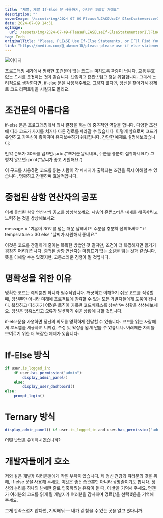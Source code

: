 ```yaml
---
title: "제발, 제발 If-Else 문 사용하기, 아니면 후회할 거예요"
description: ""
coverImage: "/assets/img/2024-07-09-PleasePLEASEUseIf-ElseStatementsorIllFindYou_0.png"
date: 2024-07-09 14:51
ogImage:
  url: /assets/img/2024-07-09-PleasePLEASEUseIf-ElseStatementsorIllFindYou_0.png
tag: Tech
originalTitle: "Please, PLEASE Use If-Else Statements, or I’ll Find You"
link: "https://medium.com/@jakemer10/please-please-use-if-else-statements-or-ill-find-you-4e4c6af38912"
---
```


![이미지](/assets/img/2024-07-09-PleasePLEASEUseIf-ElseStatementsorIllFindYou_0.png)

프로그래밍 세계에서 명확한 조건문이 없는 코드는 미치도록 짜증이 납니다. 교통 부호 없는 도시를 운전하는 것과 같습니다. 난잡하고 혼란스럽고 정말 위험합니다. 그래서 논리적으로 생각한다면, if-else 문을 사용해주세요. 그렇지 않다면, 당신을 찾아가서 강제로 코드 리팩토링을 시킬지도 몰라요.

# 조건문의 아름다움

if-else 문은 프로그래밍에서 의사 결정을 하는 데 중추적인 역할을 합니다. 다양한 조건에 따라 코드가 가지를 치거나 다른 경로를 따라갈 수 있습니다. 이렇게 함으로써 코드가 유연하고 가독성이 좋아지며 유지보수하기 쉬워집니다. 간단한 예제로 설명해보겠습니다:

<div class="content-ad"></div>

만약 온도가 30도를 넘으면:
print("뜨거운 날씨네요, 수분을 충분히 섭취하세요!")
그렇지 않으면:
print("날씨가 좋고 시원해요.")

이 구조를 사용하면 코드를 읽는 사람이 각 메시지가 출력되는 조건을 즉시 이해할 수 있습니다. 명확하고 간결하며 효율적입니다.

# 중첩된 삼항 연산자의 공포

이제 중첩된 삼항 연산자의 공포를 상상해보세요. 다음의 혼돈스러운 예제를 해독하려고 노력하는 것을 상상해보세요:

<div class="content-ad"></div>

message = "기온이 30도를 넘는 더운 날씨네요! 수분을 충분히 섭취하세요." if temperature > 30 else "날씨가 시원해서 좋네요."

이것은 코드를 간결하게 줄이는 똑똑한 방법인 것 같지만, 조건이 더 복잡해지면 읽기가 굉장히 어려워집니다. 중첩된 삼항 연산자는 마침표가 없는 소설을 읽는 것과 같습니다. 뜻을 이해할 수는 있겠지만, 고통스러운 경험이 될 것입니다.

# 명확성을 위한 이유

명확한 코드는 예의뿐만 아니라 필수적입니다. 깨끗하고 이해하기 쉬운 코드를 작성할 때, 당신뿐만 아니라 미래에 프로젝트에 참여할 수 있는 모든 개발자들에게 도움이 됩니다. 복잡하고 따라가기 어려운 로직이 가득한 코드베이스를 상속받는 상황을 상상해보세요. 당신은 당혹스럽고 오류가 발생하기 쉬운 상황에 처할 것입니다.

<div class="content-ad"></div>

if-else문을 사용하면 당신의 의도를 명확하게 전달할 수 있습니다. 코드를 읽는 사람에게 로드맵을 제공하여 디버깅, 수정 및 확장을 쉽게 만들 수 있습니다. 아래에는 차이를 보여주기 위한 더 복잡한 예제가 있습니다:

# If-Else 방식

```js
if user.is_logged_in:
    if user.has_permission("admin"):
        display_admin_panel()
    else:
        display_user_dashboard()
else:
    prompt_login()
```

# Ternary 방식

<div class="content-ad"></div>

```js
display_admin_panel() if user.is_logged_in and user.has_permission("admin") else display_user_dashboard() if user.is_logged_in else prompt_login()
```

어떤 방법을 유지하시겠습니까?

# 개발자들에게 호소

저와 같은 개발자 여러분들에게 작은 부탁이 있습니다. 제 정신 건강과 여러분의 것을 위해, if-else 문을 사용해 주세요. 이것은 좋은 습관뿐만 아니라 생명줄이기도 합니다. 당신의 논리를 하나의 난해한 줄로 압축하려는 유혹이 들 때, 이 글을 기억해 주세요. 언젠가 여러분의 코드를 읽게 될 개발자가 여러분을 감사하며 명료함을 선택했음을 기억해 주세요.

<div class="content-ad"></div>

그게 만족스럽지 않다면, 기억해둬 — 내가 널 찾을 수 있는 곳을 알고 있다니까.
